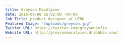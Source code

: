 ```yaml
---
title: Greyson MacAlpine
date: 2016-08-08 16:02:00 -04:00
Job Title: product designer at UENO
Featured Image: "/uploads/greyson.jpg"
Twitter URL: https://twitter.com/greysonsofia
Website URL: http://greysonmacalpine.dribbble.com/
---
```


